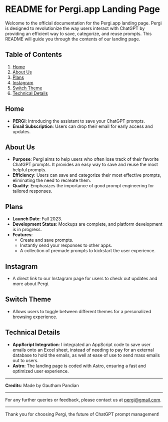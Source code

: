 # README for Pergi.app Landing Page

Welcome to the official documentation for the Pergi.app landing page. Pergi is designed to revolutionize the way users interact with ChatGPT by providing an efficient way to save, categorize, and reuse prompts. This README will guide you through the contents of our landing page.

## Table of Contents

1. [Home](#home)
2. [About Us](#about-us)
3. [Plans](#plans)
4. [Instagram](#instagram)
5. [Switch Theme](#switch-theme)
6. [Technical Details](#technical-details)

## Home

- **PERGI**: Introducing the assistant to save your ChatGPT prompts.
- **Email Subscription**: Users can drop their email for early access and updates. 

## About Us

- **Purpose**: Pergi aims to help users who often lose track of their favorite ChatGPT prompts. It provides an easy way to save and reuse the most helpful prompts.
- **Efficiency**: Users can save and categorize their most effective prompts, eliminating the need to recreate them.
- **Quality**: Emphasizes the importance of good prompt engineering for tailored responses.

## Plans

- **Launch Date**: Fall 2023.
- **Development Status**: Mockups are complete, and platform development is in progress.
- **Features**:
  - Create and save prompts.
  - Instantly send your responses to other apps.
  - A collection of premade prompts to kickstart the user experience.

## Instagram

- A direct link to our Instagram page for users to check out updates and more about Pergi.

## Switch Theme

- Allows users to toggle between different themes for a personalized browsing experience.

## Technical Details

- **AppScript Integration**: I integrated an AppScript code to save user emails onto an Excel sheet, instead of needing to pay for an external database to hold the emails, as well at ease of use to send mass emails out to users.
- **Astro**: The landing page is coded with Astro, ensuring a fast and optimized user experience.

---

**Credits**: Made by Gautham Pandian

---

For any further queries or feedback, please contact us at pergi@gmail.com.

---

Thank you for choosing Pergi, the future of ChatGPT prompt management!
